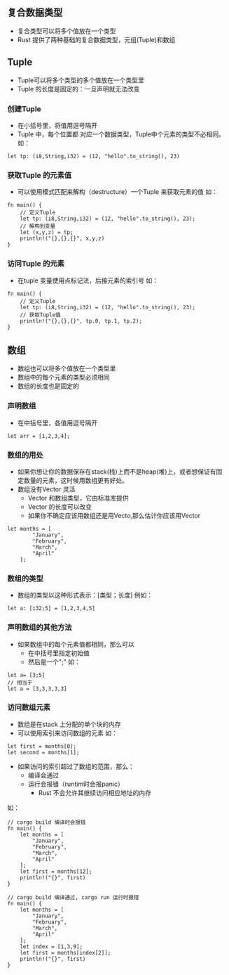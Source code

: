 ## 复合数据类型

* 复合类型可以将多个值放在一个类型
* Rust 提供了两种基础的复合数据类型，元组(Tuple)和数组

## Tuple
* Tuple可以将多个类型的多个值放在一个类型里
* Tuple 的长度是固定的：一旦声明就无法改变

### 创建Tuple
* 在小括号里，将值用逗号隔开
* Tuple 中，每个位置都 对应一个数据类型，Tuple中个元素的类型不必相同。
如：
```
let tp: (i8,String,i32) = (12, "hello".to_string(), 23)
```

### 获取Tuple 的元素值
* 可以使用模式匹配来解构（destructure）一个Tuple 来获取元素的值
如：
```
fn main() {
    // 定义Tuple
    let tp: (i8,String,i32) = (12, "hello".to_string(), 23);
    // 解构到变量
    let (x,y,z) = tp;
    println!("{},{},{}", x,y,z)
}
```

### 访问Tuple 的元素
* 在tuple 变量使用点标记法，后接元素的索引号
如：
```
fn main() {
    // 定义Tuple
    let tp: (i8,String,i32) = (12, "hello".to_string(), 23);
    // 获取Tuple值
    println!("{},{},{}", tp.0, tp.1, tp.2);
}
```

## 数组
* 数组也可以将多个值放在一个类型里
* 数组中的每个元素的类型必须相同
* 数组的长度也是固定的

### 声明数组
* 在中括号里，各值用逗号隔开
```
let arr = [1,2,3,4];
```

### 数组的用处
* 如果你想让你的数据保存在stack(栈)上而不是heap(堆)上，或者想保证有固定数量的元素，这时候用数组更有好处。
* 数组没有Vector 灵活
    - Vector 和数组类型，它由标准库提供
    - Vector 的长度可以改变
    - 如果你不确定应该用数组还是用Vecto,那么估计你应该用Vector
```
let months = [
        "January",
        "February",
        "March",
        "April"
    ];
```

### 数组的类型
* 数组的类型以这种形式表示：\[类型；长度\]
例如：
```
let a: [i32;5] = [1,2,3,4,5]
```
### 声明数组的其他方法
* 如果数组中的每个元素值都相同，那么可以
    - 在中括号里指定初始值
    - 然后是一个";"
如：
```
let a= [3;5]
// 相当于
let a = [3,3,3,3,3]
```

### 访问数组元素
* 数组是在stack 上分配的单个块的内存
* 可以使用索引来访问数组的元素
如：
```
let first = months[0];
let second = months[1];
```
* 如果访问的索引超过了数组的范围，那么：
    * 编译会通过
    * 运行会报错（runtim时会报panic）
        * Rust 不会允许其继续访问相应地址的内存

如：
```
// cargo build 编译时会报错
fn main() {
    let months = [
        "January",
        "February",
        "March",
        "April"
    ];
    let first = months[12];
    println!("{}", first)
}

// cargo build 编译通过, cargo run 运行时报错
fn main() {
    let months = [
        "January",
        "February",
        "March",
        "April"
    ];
    let index = [1,3,9];
    let first = months[index[2]];
    println!("{}", first)
}
```
